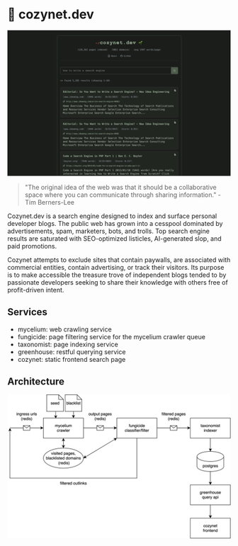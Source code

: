 # 🌱 cozynet.dev

![screenshot](docs/screenshot.png)

> "The original idea of the web was that it should be a collaborative space
> where you can communicate through sharing information." - Tim Berners-Lee

Cozynet.dev is a search engine designed to index and surface personal
developer blogs. The public web has grown into a cesspool dominated by
advertisements, spam, marketers, bots, and trolls. Top search engine results
are saturated with SEO-optimized listicles, AI-generated slop, and paid
promotions.

Cozynet attempts to exclude sites that contain paywalls, are associated
with commercial entities, contain advertising, or track their visitors. Its
purpose is to make accessible the treasure trove of independent blogs tended
to by passionate developers seeking to share their knowledge with others free
of profit-driven intent.

## Services

- mycelium: web crawling service
- fungicide: page filtering service for the mycelium crawler queue
- taxonomist: page indexing service
- greenhouse: restful querying service
- cozynet: static frontend search page

## Architecture

![architecture diagram](docs/architecture.svg)
